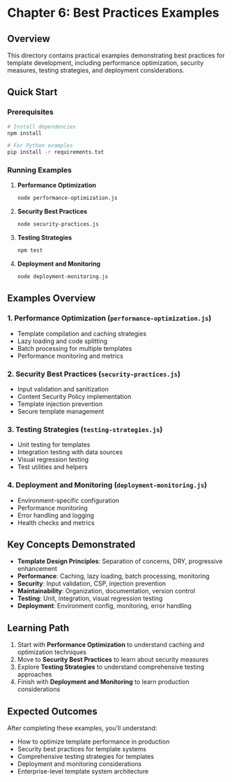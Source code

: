 # Chapter 6: Best Practices Examples

## Overview

This directory contains practical examples demonstrating best practices for template development, including performance optimization, security measures, testing strategies, and deployment considerations.

## Quick Start

### Prerequisites

```bash
# Install dependencies
npm install

# For Python examples
pip install -r requirements.txt
```

### Running Examples

1. **Performance Optimization**
   ```bash
   node performance-optimization.js
   ```

2. **Security Best Practices**
   ```bash
   node security-practices.js
   ```

3. **Testing Strategies**
   ```bash
   npm test
   ```

4. **Deployment and Monitoring**
   ```bash
   node deployment-monitoring.js
   ```

## Examples Overview

### 1. Performance Optimization (`performance-optimization.js`)
- Template compilation and caching strategies
- Lazy loading and code splitting
- Batch processing for multiple templates
- Performance monitoring and metrics

### 2. Security Best Practices (`security-practices.js`)
- Input validation and sanitization
- Content Security Policy implementation
- Template injection prevention
- Secure template management

### 3. Testing Strategies (`testing-strategies.js`)
- Unit testing for templates
- Integration testing with data sources
- Visual regression testing
- Test utilities and helpers

### 4. Deployment and Monitoring (`deployment-monitoring.js`)
- Environment-specific configuration
- Performance monitoring
- Error handling and logging
- Health checks and metrics

## Key Concepts Demonstrated

- **Template Design Principles**: Separation of concerns, DRY, progressive enhancement
- **Performance**: Caching, lazy loading, batch processing, monitoring
- **Security**: Input validation, CSP, injection prevention
- **Maintainability**: Organization, documentation, version control
- **Testing**: Unit, integration, visual regression testing
- **Deployment**: Environment config, monitoring, error handling

## Learning Path

1. Start with **Performance Optimization** to understand caching and optimization techniques
2. Move to **Security Best Practices** to learn about security measures
3. Explore **Testing Strategies** to understand comprehensive testing approaches
4. Finish with **Deployment and Monitoring** to learn production considerations

## Expected Outcomes

After completing these examples, you'll understand:
- How to optimize template performance in production
- Security best practices for template systems
- Comprehensive testing strategies for templates
- Deployment and monitoring considerations
- Enterprise-level template system architecture

